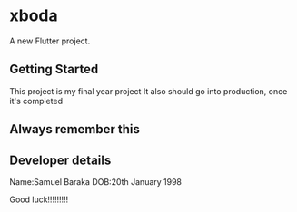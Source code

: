 # xboda

A new Flutter project.

## Getting Started

This project is my final year project
It also should go into production, once it's completed
## Always remember this


## Developer details
Name:Samuel Baraka
DOB:20th January 1998



Good luck!!!!!!!!!